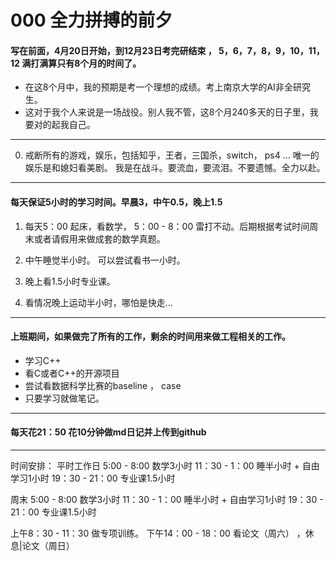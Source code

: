 # 000 全力拼搏的前夕

#### 写在前面，4月20日开始，到12月23日考完研结束 ， 5，6，7，8，9，10，11，12 满打满算只有8个月的时间了。

- 在这8个月中，我的预期是考一个理想的成绩。考上南京大学的AI非全研究生。
- 这对于我个人来说是一场战役。别人我不管，这8个月240多天的日子里，我要对的起我自己。
---
0. 戒断所有的游戏，娱乐，包括知乎，王者，三国杀，switch， ps4 ... 唯一的娱乐是和媳妇看美剧。
我是在战斗。要流血，要流泪。不要遗憾。全力以赴。
---
#### 每天保证5小时的学习时间。早晨3，中午0.5，晚上1.5
1. 每天5：00 起床，看数学， 5：00 - 8：00 雷打不动。后期根据考试时间周末或者请假用来做成套的数学真题。 

2. 中午睡觉半小时。 可以尝试看书一小时。
3. 晚上看1.5小时专业课。
4. 看情况晚上运动半小时，哪怕是快走...

---
#### 上班期间，如果做完了所有的工作，剩余的时间用来做工程相关的工作。
- 学习C++ 
- 看C或者C++的开源项目
- 尝试看数据科学比赛的baseline ， case
- 只要学习就做笔记。

----
#### 每天花21：50 花10分钟做md日记并上传到github

---
时间安排：
平时工作日
5:00 - 8:00 数学3小时
11：30 - 1：00 睡半小时 + 自由学习1小时
19：30 - 21：00 专业课1.5小时

周末
5:00 - 8:00 数学3小时
11：30 - 1：00 睡半小时 + 自由学习1小时
19：30 - 21：00 专业课1.5小时

上午8：30 - 11：30 做专项训练。
下午14：00 - 18：00 看论文（周六） ，休息|论文（周日）
